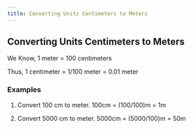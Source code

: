 ```yaml
---
title: Converting Units Centimeters to Meters
---
```

## Converting Units Centimeters to Meters
<!-- The article goes here, in GitHub-flavored Markdown. Feel free to add YouTube videos, images, and CodePen/JSBin embeds  -->

We Know,
1 meter = 100 centimeters 

Thus,
1 centimeter = 1/100 meter = 0.01 meter

### Examples

1. Convert 100 cm to meter.
   100cm = (100/100)m = 1m
   
2. Convert 5000 cm to meter.
   5000cm = (5000/100)m = 50m
